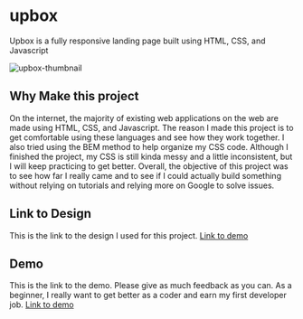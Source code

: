 # upbox
Upbox is a fully responsive landing page built using HTML, CSS, and Javascript

![upbox-thumbnail](https://github.com/XavianMoody10/upbox/assets/91290500/2b2f1c55-1af7-4e85-872d-ccdaa7e949fc)

## Why Make this project
On the internet, the majority of existing web applications on the web are made using HTML, CSS, and Javascript. The reason I made this project is to get comfortable using these languages and see how they work together. I also tried using the BEM method to help organize my CSS code. Although I finished the project, my CSS is still kinda messy and a little inconsistent, but I will keep practicing to get better. Overall, the objective of this project was to see how far I really came and to see if I could actually build something without relying on tutorials and relying more on Google to solve issues.

## Link to Design
This is the link to the design I used for this project.
[Link to demo](https://www.figma.com/community/file/979521073426826087/upbox)

## Demo
This is the link to the demo. Please give as much feedback as you can. As a beginner, I really want to get better as a coder and earn my first developer job.
[Link to demo](https://upbox-xavian-moody.netlify.app/)
